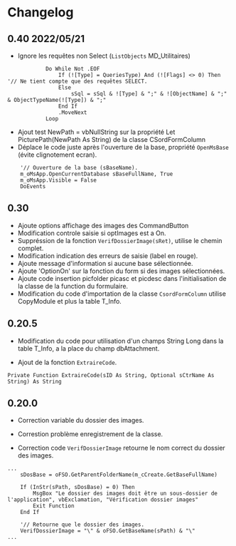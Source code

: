 # Changelog
## 0.40 2022/05/21
- Ignore les requêtes non Select (`ListObjects` MD_Utilitaires)
```VB
            Do While Not .EOF
                If (![Type] = QueriesType) And (![Flags] <> 0) Then     '// Ne tient compte que des requêtes SELECT.
                Else
                    sSql = sSql & ![Type] & ";" & ![ObjectName] & ";" & ObjectTypeName(![Type]) & ";"
                End If
                .MoveNext
            Loop
```
- Ajout test NewPath = vbNullString sur la propriété Let PicturePath(NewPath As String) de la classe CSordFormColumn
- Déplace le code juste après l'ouverture de la base, propriété `OpenMsBase` (évite clignotement ecran).
```VB
    '// Ouverture de la base (sBaseName).
    m_oMsApp.OpenCurrentDatabase sBaseFullName, True
    m_oMsApp.Visible = False
    DoEvents
```

## 0.30

- Ajoute options affichage des images des CommandButton
- Modification controle saisie si optImages est a On.
- Suppréssion de la fonction `VerifDossierImage(sRet)`, utilise le chemin complet.
- Modification indication des erreurs de saisie (label en rouge).
- Ajoute message d'information si aucune base sélectionnée.
- Ajoute 'OptionOn' sur la fonction du form si des images sélectionnées.
- Ajoute code insertion picfolder picasc et picdesc dans l'initialisation de la classe de la function du formulaire.
- Modification du code d'importation de la classe `CsordFormColumn` utilise CopyModule et plus la table T_Info.

## 0.20.5

- Modification du code pour utilisation d'un champs String Long dans la table T_Info, a la place du champ dbAttachment.

- Ajout de la fonction `ExtraireCode`.
  
```VB
Private Function ExtraireCode(sID As String, Optional sCtrName As String) As String
```

## 0.20.0

- Correction variable du dossier des images.

- Correstion problème enregistrement de la classe.

- Correction code `VerifDossierImage` retourne le nom correct du dossier des images.

```VB
...
    sDosBase = oFSO.GetParentFolderName(m_cCreate.GetBaseFullName)

    If (InStr(sPath, sDosBase) = 0) Then
        MsgBox "Le dossier des images doit être un sous-dossier de l'application", vbExclamation, "Vérification dossier images"
        Exit Function
    End If

    '// Retourne que le dossier des images.
    VerifDossierImage = "\" & oFSO.GetBaseName(sPath) & "\"
...

```
